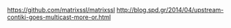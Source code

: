https://github.com/matrixssl/matrixssl
http://blog.spd.gr/2014/04/upstream-contiki-goes-multicast-more-or.html

